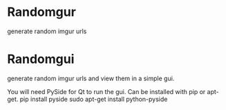 # Randomgur
generate random imgur urls

# Randomgui
generate random imgur urls and view them in a simple gui.

You will need PySide for Qt to run the gui. Can be installed with pip or apt-get.
pip install pyside
sudo apt-get install python-pyside
